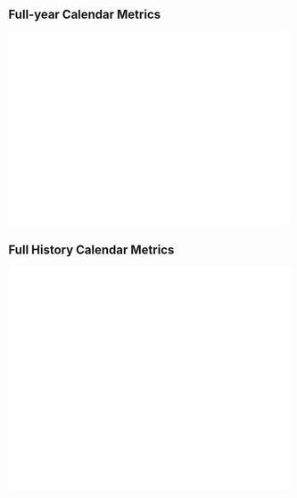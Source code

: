 ## Full-year Calendar Metrics



<p align="center">
  <img src="metrics.plugin.isocalendar.fullyear.svg" alt="Full-year Calendar Metrics" width="600">
</p>

## Full History Calendar Metrics



<p align="center">
  <img src="metrics.plugin.calendar.full.svg" alt="Full History Calendar Metrics" width="600">
</p>

